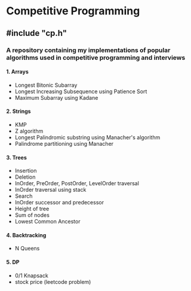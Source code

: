# Competitive Programming

## #include "cp.h"

### A repository containing my implementations of popular algorithms used in competitive programming and interviews

#### 1. Arrays

- Longest Bitonic Subarray
- Longest Increasing Subsequence using Patience Sort
- Maximum Subarray using Kadane

#### 2. Strings

- KMP
- Z algorithm
- Longest Palindromic substring using Manacher's algorithm
- Palindrome partitioning using Manacher

#### 3. Trees

- Insertion
- Deletion
- InOrder, PreOrder, PostOrder, LevelOrder traversal
- InOrder traversal using stack
- Search
- InOrder successor and predecessor
- Height of tree
- Sum of nodes
- Lowest Common Ancestor

#### 4. Backtracking

- N Queens
  
#### 5. DP

- 0/1 Knapsack
- stock price (leetcode problem)
